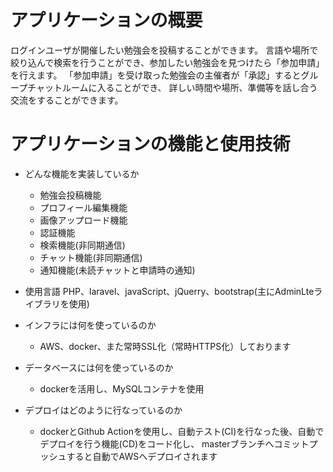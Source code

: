 # アプリケーションの概要
ログインユーザが開催したい勉強会を投稿することができます。
言語や場所で絞り込んで検索を行うことができ、参加したい勉強会を見つけたら「参加申請」を行えます。
「参加申請」を受け取った勉強会の主催者が「承認」するとグループチャットルームに入ることができ、
詳しい時間や場所、準備等を話し合う交流をすることができます。

# アプリケーションの機能と使用技術
* どんな機能を実装しているか
  - 勉強会投稿機能
  - プロフィール編集機能
  - 画像アップロード機能
  - 認証機能
  - 検索機能(非同期通信)
  - チャット機能(非同期通信)
  - 通知機能(未読チャットと申請時の通知)

* 使用言語
 PHP、laravel、javaScript、jQuerry、bootstrap(主にAdminLteライブラリを使用)
 
* インフラには何を使っているのか
  - AWS、docker、また常時SSL化（常時HTTPS化）しております

* データベースには何を使っているのか
  - dockerを活用し、MySQLコンテナを使用

* デプロイはどのように行なっているのか
  - dockerとGithub Actionを使用し、自動テスト(CI)を行なった後、自動でデプロイを行う機能(CD)をコード化し、
    masterブランチへコミットプッシュすると自動でAWSへデプロイされます
